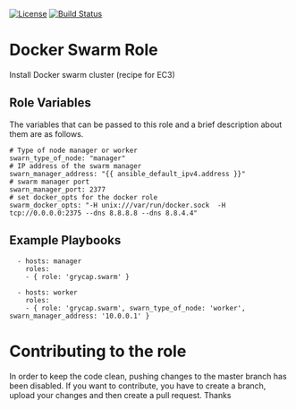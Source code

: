 [![License](https://img.shields.io/badge/license-Apache%202-blue.svg)](https://www.apache.org/licenses/LICENSE-2.0)
[![Build Status](https://travis-ci.org/grycap/ansible-role-docker-swarm.svg?branch=master)](https://travis-ci.org/grycap/ansible-role-docker-swarm)

Docker Swarm Role
===================

Install Docker swarm cluster (recipe for EC3)

Role Variables
--------------

The variables that can be passed to this role and a brief description about them are as follows.

	# Type of node manager or worker
	swarn_type_of_node: "manager"
	# IP address of the swarm manager
	swarn_manager_address: "{{ ansible_default_ipv4.address }}"
	# swarm manager port
	swarn_manager_port: 2377
	# set docker_opts for the docker role
	swarm_docker_opts: "-H unix:///var/run/docker.sock  -H tcp://0.0.0.0:2375 --dns 8.8.8.8 --dns 8.8.4.4"

Example Playbooks
----------------

```
  - hosts: manager
    roles:
    - { role: 'grycap.swarm' }
```

```
  - hosts: worker
    roles:
    - { role: 'grycap.swarm', swarn_type_of_node: 'worker', swarn_manager_address: '10.0.0.1' }
```

Contributing to the role
========================
In order to keep the code clean, pushing changes to the master branch has been disabled. If you want to contribute, you have to create a branch, upload your changes and then create a pull request.
Thanks
